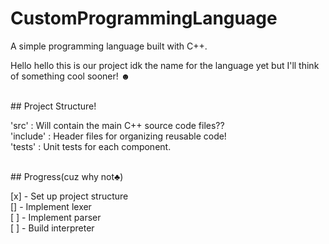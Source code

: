 # CustomProgrammingLanguage
A simple programming language built with C++.

Hello hello this is our project idk the name for the language yet but I'll think of something cool sooner! ☻

<br>
## Project Structure!

'src'         : Will contain the main C++ source code files??<br>
'include'     : Header files for organizing reusable code!<br>
'tests'       : Unit tests for each component.<br>

<br>
## Progress(cuz why not♣)

[x] - Set up project structure<br>
[\] - Implement lexer<br>
[ ] - Implement parser<br>
[ ] - Build interpreter<br>
